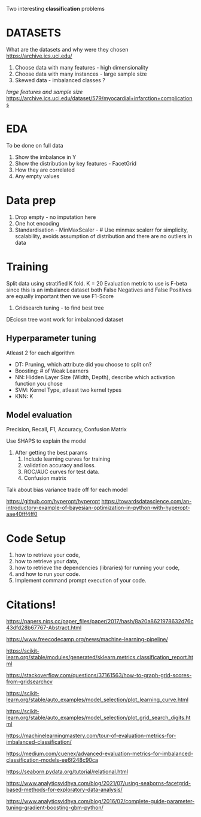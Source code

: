 

Two interesting **classification** problems

# DATASETS
What are the datasets and why were they chosen
https://archive.ics.uci.edu/
1. Choose data with many features - high dimensionality
2. Choose data with many instances - large sample size
3. Skewed data - imbalanced classes ?

*large features and sample size*
https://archive.ics.uci.edu/dataset/579/myocardial+infarction+complications  

# EDA
To be done on full data
1. Show the imbalance in Y
1. Show the distribution by key features - FacetGrid
1. How they are correlated
1. Any empty values


# Data prep
1. Drop empty - no imputation here
2. One hot encoding
3. Standardisation - MinMaxScaler - # Use minmax scalerr for simplicity, scalability, avoids assumption of distribution and there are no outliers in data

# Training

Split data using stratified K fold. K = 20
Evaluation metric to use is F-beta since this is an imbalance dataset
both False Negatives and False Positives are equally important then we use F1-Score

1. Gridsearch tuning  - to find best tree

DEciosn tree wont work for imbalanced dataset

## Hyperparameter tuning
Atleast 2 for each algorithm
- DT: Pruning, which attribute did you choose to split on?
- Boosting: # of Weak Learners
- NN: Hidden Layer Size (Width, Depth), describe which activation function you chose
- SVM: Kernel Type, atleast two kernel types
- KNN: K

## Model evaluation
Precision, Recall, F1, Accuracy, Confusion Matrix

Use SHAPS to explain the model

1. After getting the best params
    1. Include learning curves for training 
    1. validation accuracy and loss.
    1. ROC/AUC curves for test data.
    1. Confusion matrix

Talk about bias variance trade off for each model

https://github.com/hyperopt/hyperopt
https://towardsdatascience.com/an-introductory-example-of-bayesian-optimization-in-python-with-hyperopt-aae40fff4ff0


# Code Setup
1. how to retrieve your code, 
2. how to retrieve your data, 
3. how to retrieve the dependencies (libraries) for running your code, 
4. and how to run your code.
5. Implement command prompt execution of your code.



# Citations!

https://papers.nips.cc/paper_files/paper/2017/hash/8a20a8621978632d76c43dfd28b67767-Abstract.html

https://www.freecodecamp.org/news/machine-learning-pipeline/

https://scikit-learn.org/stable/modules/generated/sklearn.metrics.classification_report.html

https://stackoverflow.com/questions/37161563/how-to-graph-grid-scores-from-gridsearchcv

https://scikit-learn.org/stable/auto_examples/model_selection/plot_learning_curve.html

https://scikit-learn.org/stable/auto_examples/model_selection/plot_grid_search_digits.html

https://machinelearningmastery.com/tour-of-evaluation-metrics-for-imbalanced-classification/

https://medium.com/cuenex/advanced-evaluation-metrics-for-imbalanced-classification-models-ee6f248c90ca

https://seaborn.pydata.org/tutorial/relational.html

https://www.analyticsvidhya.com/blog/2021/07/using-seaborns-facetgrid-based-methods-for-exploratory-data-analysis/

https://www.analyticsvidhya.com/blog/2016/02/complete-guide-parameter-tuning-gradient-boosting-gbm-python/